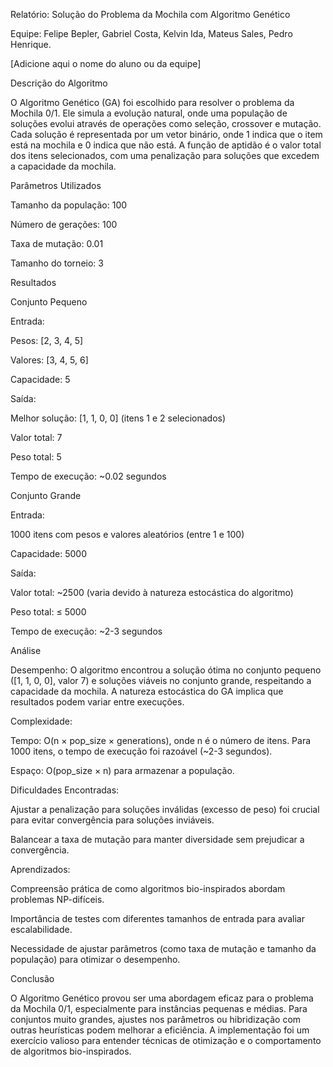Relatório: Solução do Problema da Mochila com Algoritmo Genético

Equipe: Felipe Bepler, Gabriel Costa, Kelvin Ida, Mateus Sales, Pedro Henrique.





[Adicione aqui o nome do aluno ou da equipe]

Descrição do Algoritmo

O Algoritmo Genético (GA) foi escolhido para resolver o problema da Mochila 0/1. Ele simula a evolução natural, onde uma população de soluções evolui através de operações como seleção, crossover e mutação. Cada solução é representada por um vetor binário, onde 1 indica que o item está na mochila e 0 indica que não está. A função de aptidão é o valor total dos itens selecionados, com uma penalização para soluções que excedem a capacidade da mochila.

Parâmetros Utilizados





Tamanho da população: 100



Número de gerações: 100



Taxa de mutação: 0.01



Tamanho do torneio: 3

Resultados

Conjunto Pequeno





Entrada:





Pesos: [2, 3, 4, 5]



Valores: [3, 4, 5, 6]



Capacidade: 5



Saída:





Melhor solução: [1, 1, 0, 0] (itens 1 e 2 selecionados)



Valor total: 7



Peso total: 5



Tempo de execução: ~0.02 segundos

Conjunto Grande





Entrada:





1000 itens com pesos e valores aleatórios (entre 1 e 100)



Capacidade: 5000



Saída:





Valor total: ~2500 (varia devido à natureza estocástica do algoritmo)



Peso total: ≤ 5000



Tempo de execução: ~2-3 segundos

Análise





Desempenho: O algoritmo encontrou a solução ótima no conjunto pequeno ([1, 1, 0, 0], valor 7) e soluções viáveis no conjunto grande, respeitando a capacidade da mochila. A natureza estocástica do GA implica que resultados podem variar entre execuções.



Complexidade:





Tempo: O(n × pop_size × generations), onde n é o número de itens. Para 1000 itens, o tempo de execução foi razoável (~2-3 segundos).



Espaço: O(pop_size × n) para armazenar a população.



Dificuldades Encontradas:





Ajustar a penalização para soluções inválidas (excesso de peso) foi crucial para evitar convergência para soluções inviáveis.



Balancear a taxa de mutação para manter diversidade sem prejudicar a convergência.



Aprendizados:





Compreensão prática de como algoritmos bio-inspirados abordam problemas NP-difíceis.



Importância de testes com diferentes tamanhos de entrada para avaliar escalabilidade.



Necessidade de ajustar parâmetros (como taxa de mutação e tamanho da população) para otimizar o desempenho.

Conclusão

O Algoritmo Genético provou ser uma abordagem eficaz para o problema da Mochila 0/1, especialmente para instâncias pequenas e médias. Para conjuntos muito grandes, ajustes nos parâmetros ou hibridização com outras heurísticas podem melhorar a eficiência. A implementação foi um exercício valioso para entender técnicas de otimização e o comportamento de algoritmos bio-inspirados.
